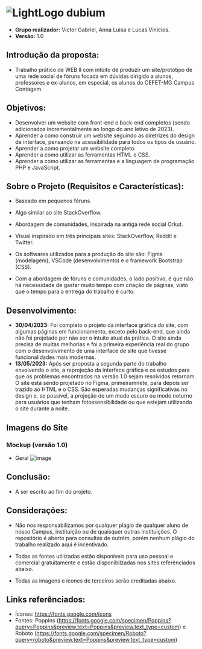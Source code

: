 # ![LightLogo](https://github.com/victorZoro/dubium/assets/105755567/3cd920ee-fb25-4353-ae1c-fa3bb4150de6) dubium
- **Grupo realizador:** Victor Gabriel, Anna Luisa e Lucas Vinicios.
- **Versão:** 1.0


## Introdução da proposta:

- Trabalho prático de WEB II com intúito de produzir um site/protótipo de uma rede social de fóruns focada em dúvidas dirigido a alunos, professores e ex-alunos, em especial, os alunos do CEFET-MG Campus Contagem.
  


## Objetivos:

- Desenvolver um website com front-end e back-end completos (sendo adicionados incrementalmente ao longo do ano letivo de 2023).
- Aprender a como construir um website seguindo as diretrizes do design de interface, pensando na acessibilidade para todos os tipos de usuário.
- Aprender a como projetar um website completo.
- Aprender a como utilizar as ferramentas HTML e CSS.
- Aprender a como utilizar as ferramentas e a linguagem de programação PHP e JavaScript.

## Sobre o Projeto (Requisitos e Características):

- Baseado em pequenos fóruns.
  
- Algo similar ao site StackOverflow.
  
- Abordagem de comunidades, inspirada na antiga rede social Orkut.
  
- Visual inspirado em três principais sites: StackOverflow, Reddit e Twitter.
  
- Os softwares utilizados para a produção do site são: Figma (modelagem), VSCode (desenvolvimento) e o framework Bootstrap (CSS).
  
- Com a abordagem de fóruns e comunidades, o lado positivo, é que não há necessidade de gastar muito tempo com criação de páginas, visto que o tempo para a entrega do trabalho é curto.
  

## Desenvolvimento:

- **30/04/2023:** Foi completo o projeto da interface gráfica do site, com algumas páginas em funcionamento, exceto pelo back-end, que ainda não foi projetado por não ser o intuito atual da prática. O site ainda precisa de muitas melhorias e foi a primeira experiência real do grupo com o desenvolvimento de uma interface de site que tivesse funcionalidades mais modernas.
- **13/05/2023:** Após ser proposta a segunda parte do trabalho envolvendo o site, a reprojeção da interface gráfica e os estudos para que os problemas encontrados na versão 1.0 sejam resolvidos retornam. O site está sendo projetado no Figma, primeiramnete, para depois ser trazido ao HTML e o CSS. São esperadas mudanças significativas no design e, se possível, a projeção de um modo escuro ou modo noturno para usuários que tenham fotossensibilidade ou que estejam utilizando o site durante a noite.

## Imagens do Site

### Mockup (versão 1.0)
- Geral
![image](https://github.com/victorZoro/dubium/assets/105755567/c9af76c8-662a-417c-80f2-41d80a535a25)

## Conclusão:

- A ser escrito ao fim do projeto.

## Considerações:

- Não nos responsabilizamos por qualquer plágio de qualquer aluno de nosso Campus, instituição ou de quaisquer outras instituições. O repositório é aberto para consultas de outrém, porém nenhum plágio do trabalho realizado aqui é incentivado.
  
- Todas as fontes utilizadas estão disponíveis para uso pessoal e comercial gratuitamente e estão disponibilzadas nos sites referênciados abaixo.
  
- Todas as imagens e ícones de terceiros serão creditadas abaixo.
  

## Links referênciados:

- Ícones: https://fonts.google.com/icons
- Fontes: Poppins (https://fonts.google.com/specimen/Poppins?query=Poppins&preview.text=Poppins&preview.text_type=custom) e Roboto (https://fonts.google.com/specimen/Roboto?query=roboto&preview.text=Poppins&preview.text_type=custom)
